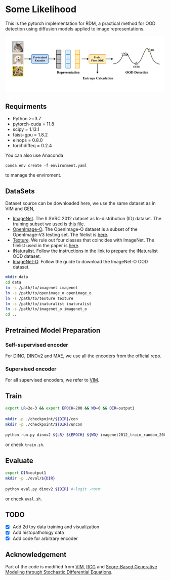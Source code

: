 # Some Likelihood

This is the pytorch implementation for RDM, a practical method for OOD detection using diffusion models applied to image representations.

<p align="center">
  <img src="imgs/rdm.png" width="800">
</p>

## Requirments

* Python >=3.7
* pytorch-cuda = 11.8
* scipy =  1.13.1 
* faiss-gpu = 1.8.2
* einops = 0.8.0
* torchdiffeq = 0.2.4

You can also use Anaconda

`conda env create -f environment.yaml `

to manage the enviroment.


## DataSets

Dataset source can be downloaded here, we use the same dataset as in VIM and GEN,

- [ImageNet](https://www.image-net.org/). The ILSVRC 2012 dataset as In-distribution (ID) dataset. The training subset we used is [this file](datalists/imagenet2012_train_random_200k.txt).
- [OpenImage-O](https://github.com/openimages/dataset/blob/main/READMEV3.md). The OpenImage-O dataset is a subset of the OpenImage-V3 testing set. The filelist is [here](datalists/openimage_o.txt).  
- [Texture](https://www.robots.ox.ac.uk/~vgg/data/dtd/). We rule out four classes that coincides with ImageNet. The filelist used in the paper is [here](datalists/texture.txt).
- [iNaturalist](https://arxiv.org/pdf/1707.06642.pdf). Follow the instructions in the [link](https://github.com/deeplearning-wisc/large_scale_ood) to prepare the iNaturalist OOD dataset.
- [ImageNet-O](https://github.com/hendrycks/natural-adv-examples). Follow the guide to download the ImageNet-O OOD dataset.

```bash
mkdir data
cd data
ln -s /path/to/imagenet imagenet
ln -s /path/to/openimage_o openimage_o
ln -s /path/to/texture texture
ln -s /path/to/inaturalist inaturalist
ln -s /path/to/imagenet_o imagenet_o
cd ..
```

## Pretrained Model Preparation

### Self-supervised encoder

For [DINO](https://github.com/facebookresearch/dino), [DINOv2](https://github.com/facebookresearch/dinov2) and [MAE](https://github.com/facebookresearch/mae), we use all the encoders from the official repo.

### Supervised encoder

For all supervised encoders, we refer to [VIM](https://github.com/haoqiwang/vim).

## Train

```bash 
export LR=2e-3 && export EPOCH=200 && WD=0 && DIR=output1

mkdir -p ./checkpoint/${DIR}/con
mkdir -p ./checkpoint/${DIR}/uncon

python run.py dinov2 ${LR} ${EPOCH} ${WD} imagenet2012_train_random_200k.pkl ${DIR} #-logit -norm
```
or check `train.sh`.

## Evaluate

```bash 
export DIR=output1
mkdir -p ./eval/${DIR}

python eval.py dinov2 ${DIR} #-logit -norm
```
or check `eval.sh`.

## TODO

- [x] Add 2d toy data training and visualization
- [x] Add histopathology data
- [x] Add code for arbitrary encoder 

## Acknowledgement

Part of the code is modified from [VIM](https://github.com/haoqiwang/vim), [RCG](https://github.com/LTH14/rcg) and [Score-Based Generative Modeling through Stochastic Differential Equations](https://github.com/yang-song/score_sde).
